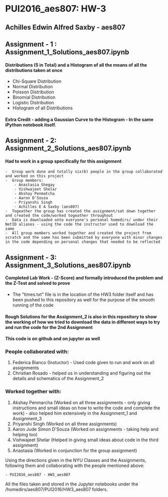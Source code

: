 # PUI2016_aes807: HW-3

## Achilles Edwin Alfred Saxby - aes807

## Assignment - 1 : Assignment_1_Solutions_aes807.ipynb
#### Distributions (5 in Total) and a Histogram of all the means of all the distributions taken at once
 -  Chi-Square Distribution
 -  Normal Distribution
 -  Poisson Distribution
 -  Binomial Distribution
 -  Logistic Distribution
 -  Histogram of all Distributions
 
#### Extra Credit - adding a Gaussian Curve to the Histogram - In the same iPython notebook itself.

## Assignment - 2: Assignment_2_Solutions_aes807.ipynb
#### Had to work in a group specifically for this assignment
    -  Group work done and totally six(6) people in the group collaborated and worked on this project
    -  Group members:
        - Anastasia Shegay
        - Vishwajeet Shelar
        - Akshay Penmatcha
        - Aaron D'Souza
        - Priyanshi Singh
        - Achilles E A Saxby (aes807)
    -  Togeather the group has created the assignment/sat down together and created the code/worked togeather throughout
    -  Data is downloaded onto everyone's personal homedirs/ under their NetID aliases - using the code the instructor used to download the same
    -  All group members worked together and created the project from scratch and the same has been submitted by everyone with minor changes in the code depending on personal changes that needed to be reflected

## Assignment - 3: Assignment_3_Solutions_aes807.ipynb
#### Completed Lab Work - (Z-Score) and formally introduced the problem and the Z-Test and solved to prove

-  The "times.txt" file is in the location of the HW3 folder itself and has been pushed to this repository as well for the purpose of the smooth running of the code

#### Rough Solutions for the Assignment_2 is also in this repository to show the working of how we tried to download the data in different ways to try and run the code for the 2nd Assignment
#### This code is on github and on jupyter as well

### People collaborated with:

1. Federica Bianco (Instuctor) - Used code given to run and work on all assignments
2. Christian Rosado - helped us in understanding and figuring out the details and schematics of the Assignment_2

### Worked together with:

1. Akshay Penmarcha (Worked on all three assignments - only giving instructions and small ideas on how to write the code and complete the work) - also helped him extensively in the Assignment_1 and Assignment_3 
2. Priyanshi Singh (Worked on all three assignments)
3. Aaron Jude Simon D'Souza (Worked on assignments - taking help and helping too)
4. Vishwajeet Shelar (Helped in giving small ideas about code in the third assignment)
5. Anastasia (Worked in conjunction for the group assignment)

Using the directions given in the NYU Classes and the Assignments, following them and collaborating with the people mentioned above:

    - PUI2016_aes807 - HW3_aes807

All the files taken and stored in the Jupyter notebooks under the /homedirs/aes807/PUI2016/HW3_aes807 folders.
